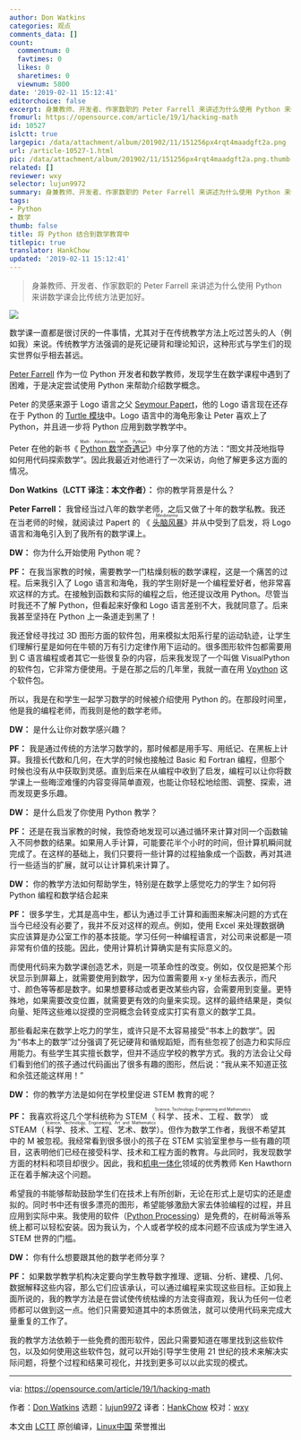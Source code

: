 ```yaml
---
author: Don Watkins
categories: 观点
comments_data: []
count:
  commentnum: 0
  favtimes: 0
  likes: 0
  sharetimes: 0
  viewnum: 5800
date: '2019-02-11 15:12:41'
editorchoice: false
excerpt: 身兼教师、开发者、作家数职的 Peter Farrell 来讲述为什么使用 Python 来讲数学课会比传统方法更加好。
fromurl: https://opensource.com/article/19/1/hacking-math
id: 10527
islctt: true
largepic: /data/attachment/album/201902/11/151256px4rqt4maadgft2a.png
url: /article-10527-1.html
pic: /data/attachment/album/201902/11/151256px4rqt4maadgft2a.png.thumb.jpg
related: []
reviewer: wxy
selector: lujun9972
summary: 身兼教师、开发者、作家数职的 Peter Farrell 来讲述为什么使用 Python 来讲数学课会比传统方法更加好。
tags:
- Python
- 数学
thumb: false
title: 将 Python 结合到数学教育中
titlepic: true
translator: HankChow
updated: '2019-02-11 15:12:41'
---
```



> 
> 身兼教师、开发者、作家数职的 Peter Farrell 来讲述为什么使用 Python 来讲数学课会比传统方法更加好。
> 
> 
> 


![](/data/attachment/album/201902/11/151256px4rqt4maadgft2a.png)


数学课一直都是很讨厌的一件事情，尤其对于在传统教学方法上吃过苦头的人（例如我）来说。传统教学方法强调的是死记硬背和理论知识，这种形式与学生们的现实世界似乎相去甚远。


[Peter Farrell](https://twitter.com/hackingmath) 作为一位 Python 开发者和数学教师，发现学生在数学课程中遇到了困难，于是决定尝试使用 Python 来帮助介绍数学概念。


Peter 的灵感来源于 Logo 语言之父 [Seymour Papert](https://en.wikipedia.org/wiki/Seymour_Papert)，他的 Logo 语言现在还存在于 Python 的 [Turtle 模块](https://en.wikipedia.org/wiki/Turtle_graphics)中。Logo 语言中的海龟形象让 Peter 喜欢上了 Python，并且进一步将 Python 应用到数学教学中。


Peter 在他的新书《<ruby> <a href="https://nostarch.com/mathadventures">  Python 数学奇遇记 </a> <rt>  Math Adventures with Python </rt></ruby>》中分享了他的方法：“图文并茂地指导如何用代码探索数学”。因此我最近对他进行了一次采访，向他了解更多这方面的情况。


**Don Watkins（LCTT 译注：本文作者）：** 你的教学背景是什么？


**Peter Farrell：** 我曾经当过八年的数学老师，之后又做了十年的数学私教。我还在当老师的时候，就阅读过 Papert 的 《<ruby> <a href="https://en.wikipedia.org/wiki/Mindstorms_(book)">  头脑风暴 </a> <rt>  Mindstorms </rt></ruby>》并从中受到了启发，将 Logo 语言和海龟引入到了我所有的数学课上。


**DW：** 你为什么开始使用 Python 呢？


**PF：** 在我当家教的时候，需要教学一门枯燥刻板的数学课程，这是一个痛苦的过程。后来我引入了 Logo 语言和海龟，我的学生刚好是一个编程爱好者，他非常喜欢这样的方式。在接触到函数和实际的编程之后，他还提议改用 Python。尽管当时我还不了解 Python，但看起来好像和 Logo 语言差别不大，我就同意了。后来我甚至坚持在 Python 上一条道走到黑了！


我还曾经寻找过 3D 图形方面的软件包，用来模拟太阳系行星的运动轨迹，让学生们理解行星是如何在牛顿的万有引力定律作用下运动的。很多图形软件包都需要用到 C 语言编程或者其它一些很复杂的内容，后来我发现了一个叫做 VisualPython 的软件包，它非常方便使用。于是在那之后的几年里，我就一直在用 [Vpython](http://vpython.org/) 这个软件包。


所以，我是在和学生一起学习数学的时候被介绍使用 Python 的。在那段时间里，他是我的编程老师，而我则是他的数学老师。


**DW：** 是什么让你对数学感兴趣？


**PF：** 我是通过传统的方法学习数学的，那时候都是用手写、用纸记、在黑板上计算。我擅长代数和几何，在大学的时候也接触过 Basic 和 Fortran 编程，但那个时候也没有从中获取到灵感。直到后来在从编程中收到了启发，编程可以让你将数学课上一些晦涩难懂的内容变得简单直观，也能让你轻松地绘图、调整、探索，进而发现更多乐趣。


**DW：** 是什么启发了你使用 Python 教学？


**PF：** 还是在我当家教的时候，我惊奇地发现可以通过循环来计算对同一个函数输入不同参数的结果。如果用人手计算，可能要花半个小时的时间，但计算机瞬间就完成了。在这样的基础上，我们只要将一些计算的过程抽象成一个函数，再对其进行一些适当的扩展，就可以让计算机来计算了。


**DW：** 你的教学方法如何帮助学生，特别是在数学上感觉吃力的学生？如何将 Python 编程和数学结合起来


**PF：** 很多学生，尤其是高中生，都认为通过手工计算和画图来解决问题的方式在当今已经没有必要了，我并不反对这样的观点。例如，使用 Excel 来处理数据确实应该算是办公室工作的基本技能。学习任何一种编程语言，对公司来说都是一项非常有价值的技能。因此，使用计算机计算确实是有实际意义的。


而使用代码来为数学课创造艺术，则是一项革命性的改变。例如，仅仅是把某个形状显示到屏幕上，就需要使用到数学，因为位置需要用 x-y 坐标去表示，而尺寸、颜色等等都是数字。如果想要移动或者更改某些内容，会需要用到变量。更特殊地，如果需要改变位置，就需要更有效的向量来实现。这样的最终结果是，类似向量、矩阵这些难以捉摸的空洞概念会转变成实打实有意义的数学工具。


那些看起来在数学上吃力的学生，或许只是不太容易接受“书本上的数学”。因为“书本上的数学”过分强调了死记硬背和循规蹈矩，而有些忽视了创造力和实际应用能力。有些学生其实擅长数学，但并不适应学校的教学方式。我的方法会让父母们看到他们的孩子通过代码画出了很多有趣的图形，然后说：“我从来不知道正弦和余弦还能这样用！”


**DW：** 你的教学方法是如何在学校里促进 STEM 教育的呢？


**PF：** 我喜欢将这几个学科统称为 STEM（<ruby> 科学、技术、工程、数学 <rt>  Science, Technology, Engineering and Mathematics </rt></ruby>） 或 STEAM（<ruby> 科学、技术、工程、艺术、数学 <rt>  Science, Technology, Engineering, Art and Mathematics </rt></ruby>）。但作为数学工作者，我很不希望其中的 M 被忽视。我经常看到很多很小的孩子在 STEM 实验室里参与一些有趣的项目，这表明他们已经在接受科学、技术和工程方面的教育。与此同时，我发现数学方面的材料和项目却很少。因此，我和[机电一体化](https://en.wikipedia.org/wiki/Mechatronics)领域的优秀教师 Ken Hawthorn 正在着手解决这个问题。


希望我的书能够帮助鼓励学生们在技术上有所创新，无论在形式上是切实的还是虚拟的。同时书中还有很多漂亮的图形，希望能够激励大家去体验编程的过程，并且应用到实际中来。我使用的软件（[Python Processing](https://processing.org/)）是免费的，在树莓派等系统上都可以轻松安装。因为我认为，个人或者学校的成本问题不应该成为学生进入 STEM 世界的门槛。


**DW：** 你有什么想要跟其他的数学老师分享？


**PF：** 如果数学教学机构决定要向学生教导数字推理、逻辑、分析、建模、几何、数据解释这些内容，那么它们应该承认，可以通过编程来实现这些目标。正如我上面所说的，我的教学方法是在尝试使传统枯燥的方法变得直观，我认为任何一位老师都可以做到这一点。他们只需要知道其中的本质做法，就可以使用代码来完成大量重复的工作了。


我的教学方法依赖于一些免费的图形软件，因此只需要知道在哪里找到这些软件包，以及如何使用这些软件包，就可以开始引导学生使用 21 世纪的技术来解决实际问题，将整个过程和结果可视化，并找到更多可以以此实现的模式。




---


via: <https://opensource.com/article/19/1/hacking-math>


作者：[Don Watkins](https://opensource.com/users/don-watkins) 选题：[lujun9972](https://github.com/lujun9972) 译者：[HankChow](https://github.com/HankChow) 校对：[wxy](https://github.com/wxy)


本文由 [LCTT](https://github.com/LCTT/TranslateProject) 原创编译，[Linux中国](https://linux.cn/) 荣誉推出